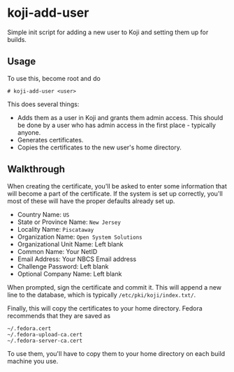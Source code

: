 koji-add-user
=============
Simple init script for adding a new user to Koji and setting them up for builds.

Usage
-----
To use this, become root and do

    # koji-add-user <user>

This does several things:

- Adds them as a user in Koji and grants them admin access. This should be done
  by a user who has admin access in the first place - typically anyone.
- Generates certificates.
- Copies the certificates to the new user's home directory.

Walkthrough
-----------
When creating the certificate, you'll be asked to enter some information that
will become a part of the certificate. If the system is set up correctly, you'll
most of these will have the proper defaults already set up.

- Country Name: `US`
- State or Province Name: `New Jersey`
- Locality Name: `Piscataway`
- Organization Name: `Open System Solutions`
- Organizational Unit Name: Left blank
- Common Name: Your NetID
- Email Address: Your NBCS Email address
- Challenge Password: Left blank
- Optional Company Name: Left blank

When prompted, sign the certificate and commit it. This will append a new line
to the database, which is typically `/etc/pki/koji/index.txt/`.

Finally, this will copy the certificates to your home directory. Fedora
recommends that they are saved as

    ~/.fedora.cert
    ~/.fedora-upload-ca.cert
    ~/.fedora-server-ca.cert

To use them, you'll have to copy them to your home directory on each build
machine you use.
